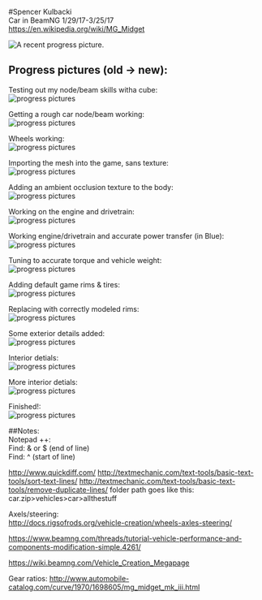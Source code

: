 #Spencer Kulbacki  
Car in BeamNG 1/29/17-3/25/17  
https://en.wikipedia.org/wiki/MG_Midget  

![A recent progress picture.](https://github.com/akaStanley/BeamNG_Car/blob/master/Pictures/Progress%20Pics/rHeader.PNG)

## Progress pictures (old -> new):
Testing out my node/beam skills witha cube:  
![progress pictures](https://github.com/akaStanley/BeamNG_Car/blob/master/Pictures/Progress%20Pics/cube%201%20working.PNG)

Getting a rough car node/beam working:  
![progress pictures](https://github.com/akaStanley/BeamNG_Car/blob/master/Pictures/Progress%20Pics/Car%20body%20kinda%20working.PNG)

Wheels working:  
![progress pictures](https://github.com/akaStanley/BeamNG_Car/blob/master/Pictures/Progress%20Pics/wheels%20working.PNG)

Importing the mesh into the game, sans texture:  
![progress pictures](https://github.com/akaStanley/BeamNG_Car/blob/master/Pictures/Progress%20Pics/No%20Texture.PNG)

Adding an ambient occlusion texture to the body:  
![progress pictures](https://github.com/akaStanley/BeamNG_Car/blob/master/Pictures/Progress%20Pics/Texture%20working.PNG)

Working on the engine and drivetrain:  
![progress pictures](https://github.com/akaStanley/BeamNG_Car/blob/master/Pictures/Progress%20Pics/engine%20almost%20working.PNG)

Working engine/drivetrain and accurate power transfer (in Blue):  
![progress pictures](https://github.com/akaStanley/BeamNG_Car/blob/master/Pictures/Progress%20Pics/engine%20working.PNG)

Tuning to accurate torque and vehicle weight:  
![progress pictures](https://github.com/akaStanley/BeamNG_Car/blob/master/Pictures/Progress%20Pics/engine&wieght.PNG)

Adding default game rims & tires:  
![progress pictures](https://github.com/akaStanley/BeamNG_Car/blob/master/Pictures/Progress%20Pics/Tires%20working.PNG)

Replacing with correctly modeled rims:  
![progress pictures](https://github.com/akaStanley/BeamNG_Car/blob/master/Pictures/Progress%20Pics/Rims%20added.PNG)

Some exterior details added:  
![progress pictures](https://github.com/akaStanley/BeamNG_Car/blob/master/Pictures/Progress%20Pics/exterior%20details.PNG)

Interior detials:  
![progress pictures](https://github.com/akaStanley/BeamNG_Car/blob/master/Pictures/Progress%20Pics/Interior%20Details.PNG)

More interior detials:  
![progress pictures](https://github.com/akaStanley/BeamNG_Car/blob/master/Pictures/Progress%20Pics/interior.PNG)

Finished!:  
![progress pictures](https://github.com/akaStanley/BeamNG_Car/blob/master/Pictures/Progress%20Pics/final.PNG)


##Notes:  
Notepad ++:  
Find: & or $ (end of line)  
Find: ^ (start of line) 

http://www.quickdiff.com/
http://textmechanic.com/text-tools/basic-text-tools/sort-text-lines/
http://textmechanic.com/text-tools/basic-text-tools/remove-duplicate-lines/
folder path goes like this:   
car.zip>vehicles>car>allthestuff  

Axels/steering:  
http://docs.rigsofrods.org/vehicle-creation/wheels-axles-steering/

https://www.beamng.com/threads/tutorial-vehicle-performance-and-components-modification-simple.4261/

https://wiki.beamng.com/Vehicle_Creation_Megapage

Gear ratios: 
http://www.automobile-catalog.com/curve/1970/1698605/mg_midget_mk_iii.html
